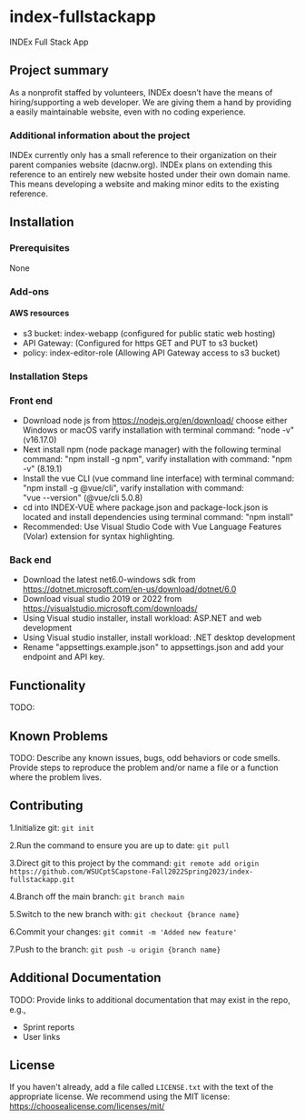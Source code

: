 # index-fullstackapp

INDEx Full Stack App

## Project summary

 As a nonprofit staffed by volunteers, INDEx doesn’t have the means of hiring/supporting a web developer. We are giving them a hand by providing a easily maintainable website, even with no coding experience. 

### Additional information about the project

INDEx currently only has a small reference to their organization on their parent companies website (dacnw.org). INDEx plans on extending this reference to an entirely new website hosted under their own domain name. This means developing a website and making minor edits to the existing reference. 

## Installation

### Prerequisites
None

### Add-ons
#### AWS resources
* s3 bucket: index-webapp (configured for public static web hosting)
* API Gateway: (Configured for https GET and PUT to s3 bucket)
* policy: index-editor-role (Allowing API Gateway access to s3 bucket)
### Installation Steps

### Front end
* Download node js from https://nodejs.org/en/download/ choose either Windows or macOS varify installation with terminal command: "node -v" (v16.17.0)
* Next install npm (node package manager) with the following terminal command: "npm install -g npm", varify installation with command: "npm -v" (8.19.1)
* Install the vue CLI (vue command line interface) with terminal command: "npm install -g @vue/cli", varify installation with command:<br/>"vue --version" (@vue/cli 5.0.8)
* cd into INDEX-VUE where package.json and package-lock.json is located and install dependencies using terminal command: "npm install"
* Recommended: Use Visual Studio Code with Vue Language Features (Volar) extension for syntax highlighting.

### Back end
* Download the latest net6.0-windows sdk from https://dotnet.microsoft.com/en-us/download/dotnet/6.0
* Download visual studio 2019 or 2022 from https://visualstudio.microsoft.com/downloads/
* Using Visual studio installer, install workload: ASP.NET and web development
* Using Visual studio installer, install workload: .NET desktop development
* Rename "appsettings.example.json" to appsettings.json and add your endpoint and API key.

## Functionality
TODO:

## Known Problems

TODO: Describe any known issues, bugs, odd behaviors or code smells. 
Provide steps to reproduce the problem and/or name a file or a function where the problem lives.


## Contributing
1.Initialize git: `git init`

2.Run the command to ensure you are up to date: `git pull`

3.Direct git to this project by the command: `git remote add origin https://github.com/WSUCptSCapstone-Fall2022Spring2023/index-fullstackapp.git`

4.Branch off the main branch: `git branch main`

5.Switch to the new branch with: `git checkout {brance name}`

6.Commit your changes: `git commit -m 'Added new feature'`

7.Push to the branch: `git push -u origin {branch name}`

## Additional Documentation

TODO: Provide links to additional documentation that may exist in the repo, e.g.,
  * Sprint reports
  * User links

## License

If you haven't already, add a file called `LICENSE.txt` with the text of the appropriate license.
We recommend using the MIT license: <https://choosealicense.com/licenses/mit/>
